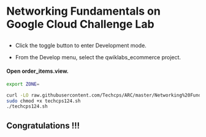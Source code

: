 
# Networking Fundamentals on Google Cloud Challenge Lab

## 

- Click the toggle button to enter Development mode.

- From the Develop menu, select the qwiklabs_ecommerce project.

#### Open order_items.view.


```bash
export ZONE=

curl -LO raw.githubusercontent.com/Techcps/ARC/master/Networking%20Fundamentals%20on%20Google%20Cloud:%20Challenge%20Lab/techcps124.sh
sudo chmod +x techcps124.sh
./techcps124.sh
```



## Congratulations !!!

